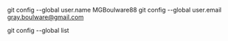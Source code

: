 git config --global user.name MGBoulware88
git config --global user.email gray.boulware@gmail.com

git config --global list